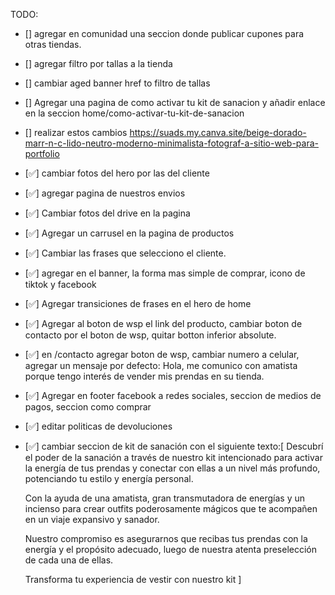 TODO:
- [] agregar en comunidad una seccion donde publicar cupones para otras tiendas.
- [] agregar filtro por tallas a la tienda
- [] cambiar aged banner href to filtro de tallas
- [] Agregar una pagina de como activar tu kit de sanacion y añadir enlace en la seccion home/como-activar-tu-kit-de-sanacion
- [] realizar estos cambios https://suads.my.canva.site/beige-dorado-marr-n-c-lido-neutro-moderno-minimalista-fotograf-a-sitio-web-para-portfolio
- [✅] cambiar fotos del hero por las del cliente
- [✅] agregar pagina de nuestros envios
- [✅] Cambiar fotos del drive en la pagina
- [✅] Agregar un carrusel en la pagina de productos
- [✅] Cambiar las frases que selecciono el cliente.
- [✅] agregar en el banner, la forma mas simple de comprar, icono de tiktok y facebook  
- [✅] Agregar transiciones de frases en el hero de home
- [✅] Agregar al boton de wsp el link del producto, cambiar boton de contacto por el boton de wsp, quitar botton inferior absolute.
- [✅] en /contacto agregar boton de wsp, cambiar numero a celular, agregar un mensaje por defecto: Hola, me comunico con amatista porque tengo interés de vender mis prendas en su tienda.
- [✅] Agregar en footer facebook a redes sociales, seccion de medios de pagos, seccion como comprar

- [✅] editar politicas de devoluciones

- [✅] cambiar seccion de kit de sanación con el siguiente texto:[
  Descubrí el poder de la sanación a través de nuestro kit intencionado para activar la energía de tus prendas y conectar con ellas a un nivel más profundo, potenciando tu estilo y energía personal.
  
  Con la ayuda de una amatista, gran transmutadora de energías y un incienso para crear outfits poderosamente mágicos que te acompañen en un viaje expansivo y sanador.
  
  Nuestro compromiso es asegurarnos que recibas tus prendas con la energía y el propósito adecuado, luego de nuestra atenta preselección de cada una de ellas.
  
  Transforma tu experiencia de vestir con nuestro kit
]